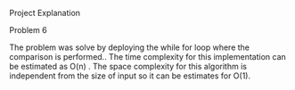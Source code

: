 Project Explanation

Problem 6

The problem was solve by deploying the while for loop where the comparison is performed.. The time complexity for this implementation can be estimated as O(n) . The space complexity for this algorithm is independent from the size of input so it can be estimates for O(1).
